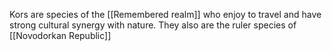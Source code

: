 Kors are species of the [[Remembered realm]] who enjoy to travel and have strong cultural synergy with nature.
They also are the ruler species of [[Novodorkan Republic]]